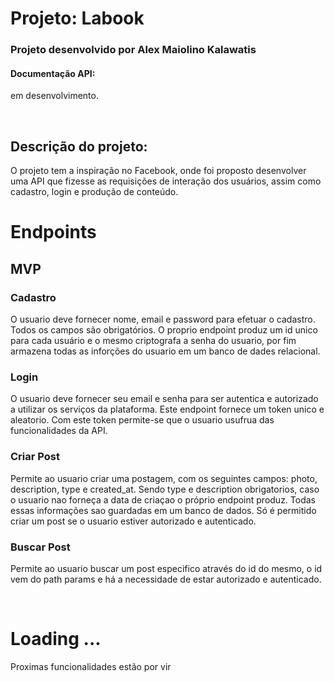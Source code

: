 # Projeto: Labook

### Projeto desenvolvido por Alex Maiolino Kalawatis

#### Documentação API:
em desenvolvimento.

<br>

## Descrição do projeto:

O projeto tem a inspiração no Facebook, onde foi proposto desenvolver uma API que fizesse as requisições de interação dos usuários, assim como cadastro, login e produção de conteúdo.

# Endpoints

## MVP

### Cadastro
O usuario deve fornecer nome, email e password para efetuar o cadastro. Todos os campos são obrigatórios. O proprio endpoint produz um id unico para cada usuário e o mesmo criptografa a senha do usuario, por fim armazena todas as inforções do usuario em um banco de dades relacional.

### Login
O usuario deve fornecer seu email e senha para ser autentica e autorizado a utilizar os serviços da plataforma. Este endpoint fornece um token unico e aleatorio. Com este token permite-se que o usuario usufrua das funcionalidades da API.

### Criar Post
Permite ao usuario criar uma postagem, com os seguintes campos: photo, description, type e created_at. Sendo type e description obrigatorios, caso o usuario nao forneça a data de criaçao o próprio endpoint produz. Todas essas informações sao guardadas em um banco de dados. Só é permitido criar um post se o usuario estiver autorizado e autenticado.

### Buscar Post
Permite ao usuario buscar um post especifico através do id do mesmo, o id vem do path params e há a necessidade de estar autorizado e autenticado.

<br>

# Loading ...

Proximas funcionalidades estão por vir 